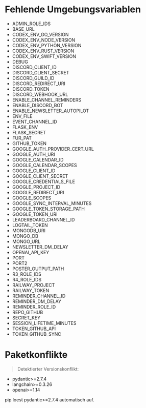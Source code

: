 # Fehlende Umgebungsvariablen

- ADMIN_ROLE_IDS
- BASE_URL
- CODEX_ENV_GO_VERSION
- CODEX_ENV_NODE_VERSION
- CODEX_ENV_PYTHON_VERSION
- CODEX_ENV_RUST_VERSION
- CODEX_ENV_SWIFT_VERSION
- DEBUG
- DISCORD_CLIENT_ID
- DISCORD_CLIENT_SECRET
- DISCORD_GUILD_ID
- DISCORD_REDIRECT_URI
- DISCORD_TOKEN
- DISCORD_WEBHOOK_URL
- ENABLE_CHANNEL_REMINDERS
- ENABLE_DISCORD_BOT
- ENABLE_NEWSLETTER_AUTOPILOT
- ENV_FILE
- EVENT_CHANNEL_ID
- FLASK_ENV
- FLASK_SECRET
- FUR_PAT
- GITHUB_TOKEN
- GOOGLE_AUTH_PROVIDER_CERT_URL
- GOOGLE_AUTH_URI
- GOOGLE_CALENDAR_ID
- GOOGLE_CALENDAR_SCOPES
- GOOGLE_CLIENT_ID
- GOOGLE_CLIENT_SECRET
- GOOGLE_CREDENTIALS_FILE
- GOOGLE_PROJECT_ID
- GOOGLE_REDIRECT_URI
- GOOGLE_SCOPES
- GOOGLE_SYNC_INTERVAL_MINUTES
- GOOGLE_TOKEN_STORAGE_PATH
- GOOGLE_TOKEN_URI
- LEADERBOARD_CHANNEL_ID
- LOGTAIL_TOKEN
- MONGODB_URI
- MONGO_DB
- MONGO_URL
- NEWSLETTER_DM_DELAY
- OPENAI_API_KEY
- PORT
- PORT2
- POSTER_OUTPUT_PATH
- R3_ROLE_IDS
- R4_ROLE_IDS
- RAILWAY_PROJECT
- RAILWAY_TOKEN
- REMINDER_CHANNEL_ID
- REMINDER_DM_DELAY
- REMINDER_ROLE_ID
- REPO_GITHUB
- SECRET_KEY
- SESSION_LIFETIME_MINUTES
- TOKEN_GITHUB_API
- TOKEN_GITHUB_SYNC

# Paketkonflikte

> Detektierter Versionskonflikt:
- pydantic>=2.7.4
- langchain>=0.3.26
- openai>=1.14

pip loest pydantic>=2.7.4 automatisch auf.
